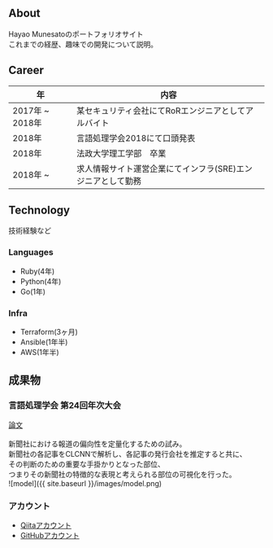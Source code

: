 ## About
Hayao Munesatoのポートフォリオサイト<br>
これまでの経歴、趣味での開発について説明。


## Career

| 年 | 内容 |
| --- | --- |
| 2017年 ~ 2018年 | 某セキュリティ会社にてRoRエンジニアとしてアルバイト |
| 2018年 | 言語処理学会2018にて口頭発表 |
| 2018年 | 法政大学理工学部　卒業 |
| 2018年 ~  | 求人情報サイト運営企業にてインフラ(SRE)エンジニアとして勤務 |


## Technology
技術経験など

### Languages
- Ruby(4年)
- Python(4年)
- Go(1年)

### Infra
- Terraform(3ヶ月)
- Ansible(1年半)
- AWS(1年半)


## 成果物
### 言語処理学会 第24回年次大会
[論文](https://www.anlp.jp/proceedings/annual_meeting/2018/pdf_dir/B5-2.pdf)<br>
<br>
新聞社における報道の偏向性を定量化するための試み。<br>
新聞社の各記事をCLCNNで解析し、各記事の発行会社を推定すると共に、<br>
その判断のための重要な手掛かりとなった部位、<br>
つまりその新聞社の特徴的な表現と考えられる部位の可視化を行った。<br>
![model]({{ site.baseurl }}/images/model.png)


### アカウント
- [Qiitaアカウント](https://qiita.com/hayaosato)
- [GitHubアカウント](https://github.com/hayaosato)

